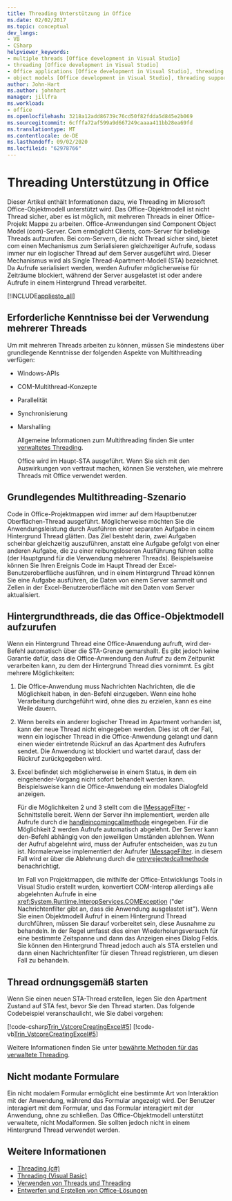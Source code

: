 ```yaml
---
title: Threading Unterstützung in Office
ms.date: 02/02/2017
ms.topic: conceptual
dev_langs:
- VB
- CSharp
helpviewer_keywords:
- multiple threads [Office development in Visual Studio]
- threading [Office development in Visual Studio]
- Office applications [Office development in Visual Studio], threading support
- object models [Office development in Visual Studio], threading support
author: John-Hart
ms.author: johnhart
manager: jillfra
ms.workload:
- office
ms.openlocfilehash: 3218a12add86739c76cd50f82fdda5d845e2b069
ms.sourcegitcommit: 6cfffa72af599a9d667249caaaa411bb28ea69fd
ms.translationtype: MT
ms.contentlocale: de-DE
ms.lasthandoff: 09/02/2020
ms.locfileid: "62978766"
---
```

# <a name="threading-support-in-office"></a>Threading Unterstützung in Office
  Dieser Artikel enthält Informationen dazu, wie Threading im Microsoft Office-Objektmodell unterstützt wird. Das Office-Objektmodell ist nicht Thread sicher, aber es ist möglich, mit mehreren Threads in einer Office-Projekt Mappe zu arbeiten. Office-Anwendungen sind Component Object Model (com)-Server. Com ermöglicht Clients, com-Server für beliebige Threads aufzurufen. Bei com-Servern, die nicht Thread sicher sind, bietet com einen Mechanismus zum Serialisieren gleichzeitiger Aufrufe, sodass immer nur ein logischer Thread auf dem Server ausgeführt wird. Dieser Mechanismus wird als Single Thread-Apartment-Modell (STA) bezeichnet. Da Aufrufe serialisiert werden, werden Aufrufer möglicherweise für Zeiträume blockiert, während der Server ausgelastet ist oder andere Aufrufe in einem Hintergrund Thread verarbeitet.

 [!INCLUDE[appliesto_all](../vsto/includes/appliesto-all-md.md)]

## <a name="knowledge-required-when-using-multiple-threads"></a>Erforderliche Kenntnisse bei der Verwendung mehrerer Threads
 Um mit mehreren Threads arbeiten zu können, müssen Sie mindestens über grundlegende Kenntnisse der folgenden Aspekte von Multithreading verfügen:

- Windows-APIs

- COM-Multithread-Konzepte

- Parallelität

- Synchronisierung

- Marshalling

  Allgemeine Informationen zum Multithreading finden Sie unter [verwaltetes Threading](/dotnet/standard/threading/).

  Office wird im Haupt-STA ausgeführt. Wenn Sie sich mit den Auswirkungen von vertraut machen, können Sie verstehen, wie mehrere Threads mit Office verwendet werden.

## <a name="basic-multithreading-scenario"></a>Grundlegendes Multithreading-Szenario
 Code in Office-Projektmappen wird immer auf dem Hauptbenutzer Oberflächen-Thread ausgeführt. Möglicherweise möchten Sie die Anwendungsleistung durch Ausführen einer separaten Aufgabe in einem Hintergrund Thread glätten. Das Ziel besteht darin, zwei Aufgaben scheinbar gleichzeitig auszuführen, anstatt eine Aufgabe gefolgt von einer anderen Aufgabe, die zu einer reibungsloseren Ausführung führen sollte (der Hauptgrund für die Verwendung mehrerer Threads). Beispielsweise können Sie Ihren Ereignis Code im Haupt Thread der Excel-Benutzeroberfläche ausführen, und in einem Hintergrund Thread können Sie eine Aufgabe ausführen, die Daten von einem Server sammelt und Zellen in der Excel-Benutzeroberfläche mit den Daten vom Server aktualisiert.

## <a name="background-threads-that-call-into-the-office-object-model"></a>Hintergrundthreads, die das Office-Objektmodell aufzurufen
 Wenn ein Hintergrund Thread eine Office-Anwendung aufruft, wird der-Befehl automatisch über die STA-Grenze gemarshallt. Es gibt jedoch keine Garantie dafür, dass die Office-Anwendung den Aufruf zu dem Zeitpunkt verarbeiten kann, zu dem der Hintergrund Thread dies vornimmt. Es gibt mehrere Möglichkeiten:

1. Die Office-Anwendung muss Nachrichten Nachrichten, die die Möglichkeit haben, in den-Befehl einzugeben. Wenn eine hohe Verarbeitung durchgeführt wird, ohne dies zu erzielen, kann es eine Weile dauern.

2. Wenn bereits ein anderer logischer Thread im Apartment vorhanden ist, kann der neue Thread nicht eingegeben werden. Dies ist oft der Fall, wenn ein logischer Thread in die Office-Anwendung gelangt und dann einen wieder eintretende Rückruf an das Apartment des Aufrufers sendet. Die Anwendung ist blockiert und wartet darauf, dass der Rückruf zurückgegeben wird.

3. Excel befindet sich möglicherweise in einem Status, in dem ein eingehender-Vorgang nicht sofort behandelt werden kann. Beispielsweise kann die Office-Anwendung ein modales Dialogfeld anzeigen.

   Für die Möglichkeiten 2 und 3 stellt com die [IMessageFilter](/windows/desktop/api/objidl/nn-objidl-imessagefilter) -Schnittstelle bereit. Wenn der Server ihn implementiert, werden alle Aufrufe durch die [handleincomingcallmethode](/windows/desktop/api/objidl/nf-objidl-imessagefilter-handleincomingcall) eingegeben. Für die Möglichkeit 2 werden Aufrufe automatisch abgelehnt. Der Server kann den-Befehl abhängig von den jeweiligen Umständen ablehnen. Wenn der Aufruf abgelehnt wird, muss der Aufrufer entscheiden, was zu tun ist. Normalerweise implementiert der Aufrufer [IMessageFilter](/windows/desktop/api/objidl/nn-objidl-imessagefilter). in diesem Fall wird er über die Ablehnung durch die [retryrejectedcallmethode](/windows/desktop/api/objidl/nf-objidl-imessagefilter-retryrejectedcall) benachrichtigt.

   Im Fall von Projektmappen, die mithilfe der Office-Entwicklungs Tools in Visual Studio erstellt wurden, konvertiert COM-Interop allerdings alle abgelehnten Aufrufe in eine <xref:System.Runtime.InteropServices.COMException> ("der Nachrichtenfilter gibt an, dass die Anwendung ausgelastet ist"). Wenn Sie einen Objektmodell Aufruf in einem Hintergrund Thread durchführen, müssen Sie darauf vorbereitet sein, diese Ausnahme zu behandeln. In der Regel umfasst dies einen Wiederholungsversuch für eine bestimmte Zeitspanne und dann das Anzeigen eines Dialog Felds. Sie können den Hintergrund Thread jedoch auch als STA erstellen und dann einen Nachrichtenfilter für diesen Thread registrieren, um diesen Fall zu behandeln.

## <a name="start-the-thread-correctly"></a>Thread ordnungsgemäß starten
 Wenn Sie einen neuen STA-Thread erstellen, legen Sie den Apartment Zustand auf STA fest, bevor Sie den Thread starten. Das folgende Codebeispiel veranschaulicht, wie Sie dabei vorgehen:

 [!code-csharp[Trin_VstcoreCreatingExcel#5](../vsto/codesnippet/CSharp/Trin_VstcoreCreatingExcelCS/ThisWorkbook.cs#5)]
 [!code-vb[Trin_VstcoreCreatingExcel#5](../vsto/codesnippet/VisualBasic/Trin_VstcoreCreatingExcelVB/ThisWorkbook.vb#5)]

 Weitere Informationen finden Sie unter [bewährte Methoden für das verwaltete Threading](/dotnet/standard/threading/managed-threading-best-practices).

## <a name="modeless-forms"></a>Nicht modante Formulare
 Ein nicht modalem Formular ermöglicht eine bestimmte Art von Interaktion mit der Anwendung, während das Formular angezeigt wird. Der Benutzer interagiert mit dem Formular, und das Formular interagiert mit der Anwendung, ohne zu schließen. Das Office-Objektmodell unterstützt verwaltete, nicht Modalformen. Sie sollten jedoch nicht in einem Hintergrund Thread verwendet werden.

## <a name="see-also"></a>Weitere Informationen
- [Threading (c#)](/dotnet/csharp/programming-guide/concepts/threading/index)
- [Threading (Visual Basic)](/dotnet/visual-basic/programming-guide/concepts/threading/index)
- [Verwenden von Threads und Threading](/dotnet/standard/threading/using-threads-and-threading)
- [Entwerfen und Erstellen von Office-Lösungen](../vsto/designing-and-creating-office-solutions.md)
